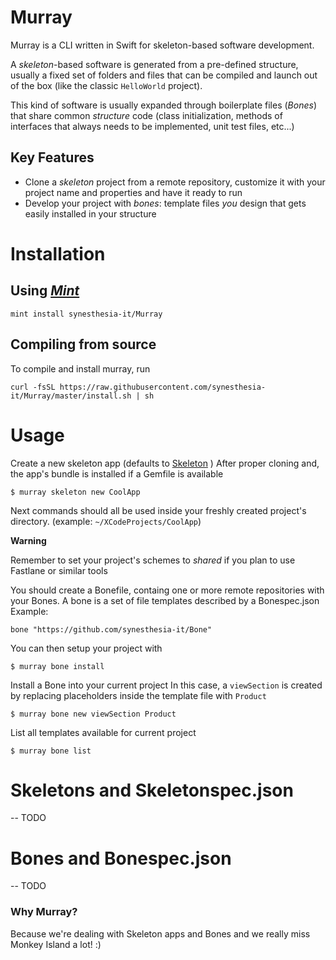 # Murray

Murray is a CLI written in Swift for skeleton-based software development.

A *skeleton*-based software is generated from a pre-defined structure, usually a fixed set of folders and files that can be compiled and launch out of the box (like the classic `HelloWorld` project).

This kind of software is usually expanded through boilerplate files (*Bones*) that share common *structure* code (class initialization, methods of interfaces that always needs to be implemented, unit test files, etc...)

## Key Features

- Clone a *skeleton* project from a remote repository, customize it with your project name and properties and have it ready to run
- Develop your project with *bones*: template files *you* design that gets easily installed in your structure

# Installation

## Using *[Mint](https://github.com/yonaskolb/mint)*
```
mint install synesthesia-it/Murray
```

## Compiling from source

To compile and install murray, run
```
curl -fsSL https://raw.githubusercontent.com/synesthesia-it/Murray/master/install.sh | sh
```

# Usage

Create a new skeleton app (defaults to [Skeleton](https://github.com/synesthesia-it/Skeleton) )
After proper cloning and, the app's bundle is installed if a Gemfile is available

```
$ murray skeleton new CoolApp
```


Next commands should all be used inside your freshly created project's directory.
(example: `~/XCodeProjects/CoolApp`)

**Warning**

Remember to set your project's schemes to *shared* if you plan to use Fastlane or similar tools

You should create a Bonefile, containg one or more remote repositories with your Bones.
A bone is a set of file templates described by a Bonespec.json
Example:

```
bone "https://github.com/synesthesia-it/Bone"
```

You can then setup your project with

```
$ murray bone install
```

Install a Bone into your current project
In this case, a `viewSection` is created by replacing placeholders inside the template file with `Product`

```
$ murray bone new viewSection Product
```

List all templates available for current project
```
$ murray bone list
```

# Skeletons and Skeletonspec.json
-- TODO

# Bones and Bonespec.json
-- TODO

### Why Murray?

Because we're dealing with Skeleton apps and Bones and we really miss Monkey Island a lot! :)
